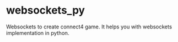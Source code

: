 # websockets_py
Websockets to create connect4 game. It helps you with websockets implementation in python.
